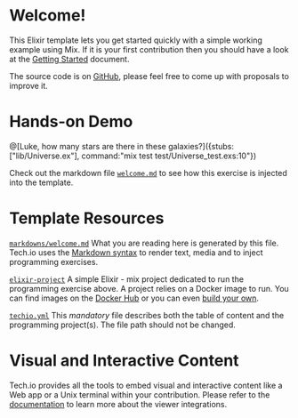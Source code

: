 # Welcome!

This Elixir template lets you get started quickly with a simple working example using Mix. If it is your first contribution then you should have a look at the [Getting Started](https://tech.io/doc/getting-started-create-playground) document.


The source code is on [GitHub](https://github.com/TechDotIO/elixir-template), please feel free to come up with proposals to improve it.

# Hands-on Demo


@[Luke, how many stars are there in these galaxies?]({stubs:["lib/Universe.ex"], command:"mix test test/Universe_test.exs:10"})


Check out the markdown file [`welcome.md`](https://github.com/TechDotIO/elixir-template/blob/master/markdowns/welcome.md) to see how this exercise is injected into the template.

# Template Resources

[`markdowns/welcome.md`](https://github.com/TechDotIO/elixir-template/blob/master/markdowns/welcome.md)
What you are reading here is generated by this file. Tech.io uses the [Markdown syntax](https://tech.io/doc/reference-markdowns) to render text, media and to inject programming exercises.


[`elixir-project`](https://github.com/TechDotIO/elixir-template/tree/master/elixir-project)
A simple Elixir - mix project dedicated to run the programming exercise above. A project relies on a Docker image to run. You can find images on the [Docker Hub](https://hub.docker.com/explore/) or you can even [build your own](https://tech.io/doc/reference-runner).


[`techio.yml`](https://github.com/TechDotIO/elixir-template/blob/master/techio.yml)
This *mandatory* file describes both the table of content and the programming project(s). The file path should not be changed.


# Visual and Interactive Content

Tech.io provides all the tools to embed visual and interactive content like a Web app or a Unix terminal within your contribution. Please refer to the [documentation](https://tech.io/doc) to learn more about the viewer integrations.

